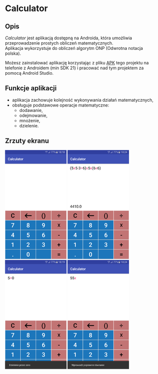 # Calculator

## Opis

*Calculator* jest aplikacją dostępną na Androida, która umożliwia przeprowadzenie prostych obliczeń matematycznych.   
Aplikacja wykorzystuje do obliczeń algorytm ONP (Odwrotna notacja polska).

Możesz zainstalować aplikację korzystając z pliku [APK](apk) tego projektu na telefonie z Androidem (min SDK 21) i pracować nad tym projektem za pomocą Android Studio.

## Funkcje aplikacji

* aplikacja zachowuje kolejność wykonywania działań matematycznych,
* obsługuje podstawowe operacje matematyczne:
  * dodawanie,
  * odejmowanie, 
  * mnożenie, 
  * dzielenie.

## Zrzuty ekranu

<div>
    <img src="https://github.com/Jarekgab/Calculator/blob/master/screenshots/Screenshot_1.png" alt="PNG_1" height="360dp">  
    <img src="https://github.com/Jarekgab/Calculator/blob/master/screenshots/Screenshot_2.png" alt="PNG_2" height="360dp">
    <img src="https://github.com/Jarekgab/Calculator/blob/master/screenshots/Screenshot_3.png" alt="PNG_3" height="360dp">
    <img src="https://github.com/Jarekgab/Calculator/blob/master/screenshots/Screenshot_4.png" alt="PNG_4" height="360dp">
</div>











